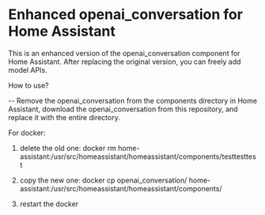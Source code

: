 # Enhanced openai_conversation for Home Assistant
This is an enhanced version of the openai_conversation component for Home Assistant. After replacing the original version, you can freely add model APIs.

How to use?

-- Remove the openai_conversation from the components directory in Home Assistant, download the openai_conversation from this repository, and replace it with the entire directory.

For docker:
1. delete the old one:
docker rm  home-assistant:/usr/src/homeassistant/homeassistant/components/testtesttest

2. copy the new one:
docker cp openai_conversation/ home-assistant:/usr/src/homeassistant/homeassistant/components/

3. restart the docker
